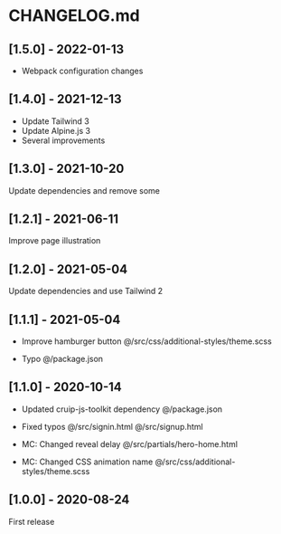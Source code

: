 # CHANGELOG.md

## [1.5.0] - 2022-01-13

- Webpack configuration changes

## [1.4.0] - 2021-12-13

- Update Tailwind 3
- Update Alpine.js 3
- Several improvements

## [1.3.0] - 2021-10-20

Update dependencies and remove some

## [1.2.1] - 2021-06-11

Improve page illustration

## [1.2.0] - 2021-05-04

Update dependencies and use Tailwind 2

## [1.1.1] - 2021-05-04

- Improve hamburger button
@/src/css/additional-styles/theme.scss

- Typo
@/package.json

## [1.1.0] - 2020-10-14

- Updated cruip-js-toolkit dependency
@/package.json

- Fixed typos
@/src/signin.html
@/src/signup.html

- MC: Changed reveal delay
@/src/partials/hero-home.html

- MC: Changed CSS animation name
@/src/css/additional-styles/theme.scss

## [1.0.0] - 2020-08-24

First release
